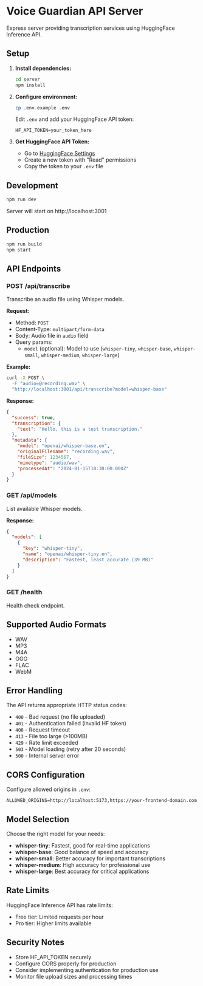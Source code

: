# Voice Guardian API Server

Express server providing transcription services using HuggingFace Inference API.

## Setup

1. **Install dependencies:**
   ```bash
   cd server
   npm install
   ```

2. **Configure environment:**
   ```bash
   cp .env.example .env
   ```
   
   Edit `.env` and add your HuggingFace API token:
   ```
   HF_API_TOKEN=your_token_here
   ```

3. **Get HuggingFace API Token:**
   - Go to [HuggingFace Settings](https://huggingface.co/settings/tokens)
   - Create a new token with "Read" permissions
   - Copy the token to your `.env` file

## Development

```bash
npm run dev
```

Server will start on http://localhost:3001

## Production

```bash
npm run build
npm start
```

## API Endpoints

### POST /api/transcribe

Transcribe an audio file using Whisper models.

**Request:**
- Method: `POST`
- Content-Type: `multipart/form-data`
- Body: Audio file in `audio` field
- Query params:
  - `model` (optional): Model to use (`whisper-tiny`, `whisper-base`, `whisper-small`, `whisper-medium`, `whisper-large`)

**Example:**
```bash
curl -X POST \
  -F "audio=@recording.wav" \
  "http://localhost:3001/api/transcribe?model=whisper-base"
```

**Response:**
```json
{
  "success": true,
  "transcription": {
    "text": "Hello, this is a test transcription."
  },
  "metadata": {
    "model": "openai/whisper-base.en",
    "originalFilename": "recording.wav",
    "fileSize": 1234567,
    "mimetype": "audio/wav",
    "processedAt": "2024-01-15T10:30:00.000Z"
  }
}
```

### GET /api/models

List available Whisper models.

**Response:**
```json
{
  "models": [
    {
      "key": "whisper-tiny",
      "name": "openai/whisper-tiny.en",
      "description": "Fastest, least accurate (39 MB)"
    }
  ]
}
```

### GET /health

Health check endpoint.

## Supported Audio Formats

- WAV
- MP3
- M4A
- OGG
- FLAC
- WebM

## Error Handling

The API returns appropriate HTTP status codes:

- `400` - Bad request (no file uploaded)
- `401` - Authentication failed (invalid HF token)
- `408` - Request timeout
- `413` - File too large (>100MB)
- `429` - Rate limit exceeded
- `503` - Model loading (retry after 20 seconds)
- `500` - Internal server error

## CORS Configuration

Configure allowed origins in `.env`:
```
ALLOWED_ORIGINS=http://localhost:5173,https://your-frontend-domain.com
```

## Model Selection

Choose the right model for your needs:

- **whisper-tiny**: Fastest, good for real-time applications
- **whisper-base**: Good balance of speed and accuracy
- **whisper-small**: Better accuracy for important transcriptions
- **whisper-medium**: High accuracy for professional use
- **whisper-large**: Best accuracy for critical applications

## Rate Limits

HuggingFace Inference API has rate limits:
- Free tier: Limited requests per hour
- Pro tier: Higher limits available

## Security Notes

- Store HF_API_TOKEN securely
- Configure CORS properly for production
- Consider implementing authentication for production use
- Monitor file upload sizes and processing times